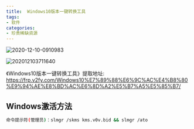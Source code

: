 ```yaml
---
title:  Windows10版本一键转换工具
tags:
- 软件
categories:
- 珍贵稀缺资源
---
```




![2020-12-10-0910983](https://cdn.fangyuanxiaozhan.com/assets/1694240908950y6KMP5xW.png)

![202012103711640](https://cdn.fangyuanxiaozhan.com/assets/1694240913271DZrkTPDc.png)



《Windows10版本一键转换工具》提取地址: https://frp.v2fy.com/Windows10%E7%89%88%E6%9C%AC%E4%B8%80%E9%94%AE%E8%BD%AC%E6%8D%A2%E5%B7%A5%E5%85%B7/


## Windows激活方法



```sh
命令提示符(管理员)：slmgr /skms kms.v0v.bid && slmgr /ato
```







